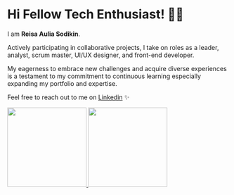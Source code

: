 # Hi Fellow Tech Enthusiast! 👋🏻

I am **Reisa Aulia Sodikin**.<br>

Actively participating in collaborative projects, I take on roles as a leader, analyst, scrum master, UI/UX designer, and front-end developer.<br>

My eagerness to embrace new challenges and acquire diverse experiences is a testament to my commitment to continuous learning especially expanding my portfolio and expertise.<br>

Feel free to reach out to me on [Linkedin](www.linkedin.com/in/reisa-aulia-sodikin) ✨

<p align="left">
<a href="https://github.com/reisaaulia">
  <img height="180em" src="https://github-readme-stats-eight-theta.vercel.app/api?username=reisaaulia&show_icons=true&theme=algolia&include_all_commits=true&count_private=true"/>
  <img height="180em" src="https://github-readme-stats-eight-theta.vercel.app/api/top-langs/?username=reisaaulia&layout=compact&theme=algolia"/>
</a>
</p>
